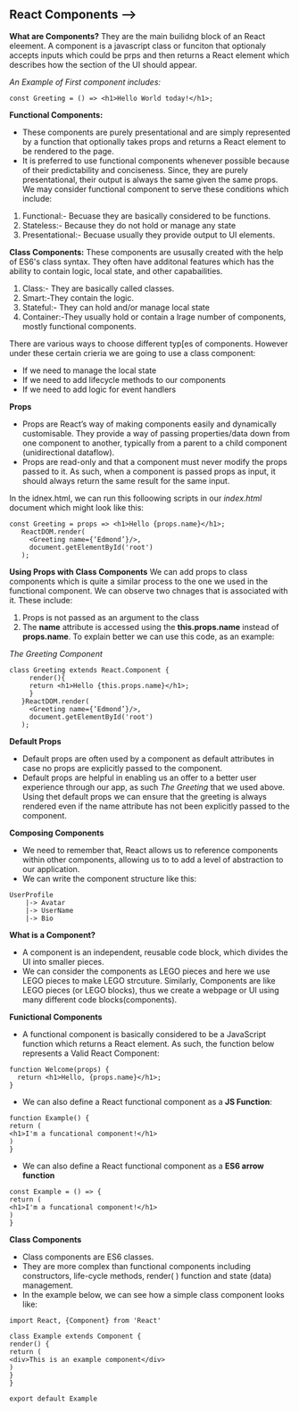 ## React Components --> 

**What are Components?**
They are the main builidng block of an React eleement. A component is a javascript class or funciton that optionaly accepts inputs which could be prps and then returns a React element which describes how the section of the UI should appear.

*An Example of First component includes:*

```
const Greeting = () => <h1>Hello World today!</h1>;
```

**Functional Components:**
- These components are purely presentational and are simply represented by a function that optionally takes props and returns a React element to be rendered to the page.
- It is preferred to use functional components whenever possible because of their predictability and conciseness. Since, they are purely presentational, their output is always the same given the same props.
We may consider functional component to serve these conditions which include:
1. Functional:- Becuase they are basically considered to be functions.
2. Stateless:- Because they do not hold or manage any state
3. Presentational:- Becuase usually they provide output to UI elements.

**Class Components:**
These components are ususally created with the help of ES6's class syntax.
They often have additonal features which has the ability to contain logic, local state, and other capabailities.

1. Class:- They are basically called classes.
2. Smart:-They contain the logic.
3. Stateful:- They can hold and/or manage local state
4. Container:-They usually hold or contain a lrage number of components, mostly functional components.


There are various ways to choose different typ[es of components. However under these certain crieria we are going to use a class component:
- If we need to manage the local state
- If we need to add lifecycle methods to our components
- If we need to add logic for event handlers

**Props**
- Props are React’s way of making components easily and dynamically customisable. They provide a way of passing properties/data down from one component to another, typically from a parent to a child component (unidirectional dataflow).
- Props are read-only and that a component must never modify the props passed to it. As such, when a component is passed props as input, it should always return the same result for the same input.

In the idnex.html, we can run this folloowing scripts in our *index.html* document which might look like this:
```
const Greeting = props => <h1>Hello {props.name}</h1>;
   ReactDOM.render(
     <Greeting name={‘Edmond’}/>,
     document.getElementById('root')
   );  
```
**Using Props with Class Components**
We can add props to class components which is quite a similar process to the one we used in the functional component. We can observe two chnages that is associated with it. These include:

1. Props is not passed as an argument to the class
2. The **name** attribute is accessed using the **this.props.name** instead of **props.name**. To explain better we can use this code, as an example:

*The Greeting Component*
```
class Greeting extends React.Component {
     render(){
     return <h1>Hello {this.props.name}</h1>;
     }
   }ReactDOM.render(
     <Greeting name={‘Edmond’}/>,
     document.getElementById('root')
   );
```

**Default Props**
- Default props are often used by a component as default attributes in case no props are explicitly passed to the component.
- Default props are helpful in enabling us an offer to a better user experience through our app, as such *The Greeting* that we used above. Using thet default props we can ensure that the greeting is always rendered even if the name attribute has not been explicitly passed to the component. 


**Composing Components**

- We need to remember that, React allows us to reference components within other components, allowing us to to add a level of abstraction to our application. 
- We can write the component structure like this:
```
UserProfile
    |-> Avatar
    |-> UserName
    |-> Bio
```
**What is a Component?**

- A component is an independent, reusable code block, which divides the UI into smaller pieces.
- We can consider the components as LEGO pieces and here we use LEGO pieces to make LEGO strcuture. Similarly, Components are like LEGO pieces (or LEGO blocks), thus we create a webpage or UI using many different code blocks(components).

**Funictional Components**

- A functional component is basically considered to be a JavaScript function which returns a React element. As such, the function below represents a Valid React Component:

```
function Welcome(props) {
  return <h1>Hello, {props.name}</h1>;
}
```

- We can also define a React functional component as a **JS Function**:

```
function Example() {
return (
<h1>I'm a funcational component!</h1>
)
}
```

- We can also define a React functional component as a **ES6 arrow function**

```
const Example = () => {
return (
<h1>I'm a funcational component!</h1>
)
}
```


**Class Components**

- Class components are ES6 classes.
- They are more complex than functional components including constructors, life-cycle methods, render( ) function and state (data) management.
- In the example below, we can see how a simple class component looks like:
```
import React, {Component} from 'React'

class Example extends Component {
render() {
return (
<div>This is an example component</div>
)
}
}

export default Example
```